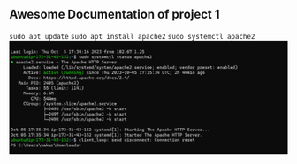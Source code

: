 ##  Awesome Documentation of project 1

`sudo apt update`
`sudo apt install apache2`
`sudo systemctl apache2`
![Apache Status](./images/apache-status.png)